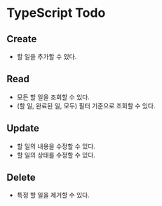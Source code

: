 # TypeScript Todo

## Create

- 할 일을 추가할 수 있다.

## Read

- 모든 할 일을 조회할 수 있다.
- (할 일, 완료된 일, 모두) 필터 기준으로 조회할 수 있다.

## Update

- 할 일의 내용을 수정할 수 있다.
- 할 일의 상태를 수정할 수 있다.

## Delete

- 특정 할 일을 제거할 수 있다.
